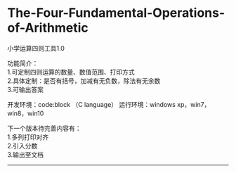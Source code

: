 # The-Four-Fundamental-Operations-of-Arithmetic
小学运算四则工具1.0

功能简介：  
  1.可定制四则运算的数量、数值范围、打印方式  
  2.具体定制：是否有括号，加减有无负数，除法有无余数  
  3.可输出答案  
  
开发环境：code:block （C language）
运行环境：windows xp，win7，win8，win10 
  
下一个版本待完善内容有：  
  1.多列打印对齐  
  2.引入分数  
  3.输出至文档  

-------------------------------------------------

